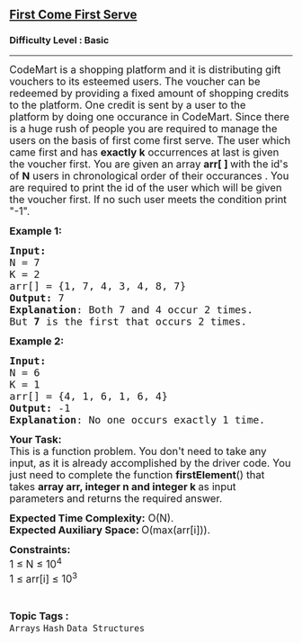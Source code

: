 <h2><a href="https://practice.geeksforgeeks.org/problems/first-come-first-serve1328/1?page=2&difficulty[]=-1&sortBy=difficulty">First Come First Serve</a></h2><h3>Difficulty Level : Basic</h3><hr><div class="problems_problem_content__Xm_eO"><p><span style="font-size:18px">CodeMart is a&nbsp;shopping platform and it is distributing gift vouchers to its esteemed users. The voucher can be redeemed by providing a fixed amount of shopping credits to the platform. One credit is sent by a user to the platform&nbsp;by doing one occurance in CodeMart. Since there is a huge rush of people you are required to manage the users on the basis of first come first serve. The user which came&nbsp;first and has <strong>exactly&nbsp;k</strong> occurrences at last is given the voucher first. You are given an array <strong>arr[ ] </strong>with the id's of <strong>N</strong>&nbsp;users in chronological order of their occurances&nbsp;. You are required to print the id of the user which will be given the voucher first. If no such user meets the condition print "-1".</span></p>

<p><span style="font-size:18px"><strong>Example 1:</strong></span></p>

<pre><span style="font-size:18px"><strong>Input:
</strong>N = 7 
K = 2
arr[] = {1, 7, 4, 3, 4, 8, 7} 
<strong>Output:</strong> 7
<strong>Explanation</strong>: Both 7&nbsp;and 4 occur 2 times.
But&nbsp;<strong>7</strong>&nbsp;is the first that occurs 2 times.  </span></pre>

<p><span style="font-size:18px"><strong>Example 2:</strong></span></p>

<pre><span style="font-size:18px"><strong>Input:
</strong>N = 6 
K = 1 
arr[] = {4, 1, 6, 1, 6, 4} 
<strong>Output:</strong> -1 
<strong>Explanation</strong>: No one occurs exactly 1 time.</span>
</pre>

<p><span style="font-size:18px"><strong>Your Task:</strong><br>
This is a function problem. You don't need to take any input, as it is already accomplished by the driver code. You just need to complete the function <strong>firstElement</strong>() that takes <strong>array arr, integer&nbsp;n&nbsp;and integer k </strong>as input parameters and returns&nbsp;the required answer.</span></p>

<p><span style="font-size:18px"><strong>Expected Time Complexity:</strong> O(N).<br>
<strong>Expected Auxiliary Space: </strong>O(max(arr[i])).</span></p>

<p><span style="font-size:18px"><strong>Constraints:</strong><br>
1 ≤ N ≤ 10<sup>4</sup><br>
1 ≤ arr[i]&nbsp;≤ 10<sup>3</sup></span></p>
</div><br><p><span style=font-size:18px><strong>Topic Tags : </strong><br><code>Arrays</code>&nbsp;<code>Hash</code>&nbsp;<code>Data Structures</code>&nbsp;